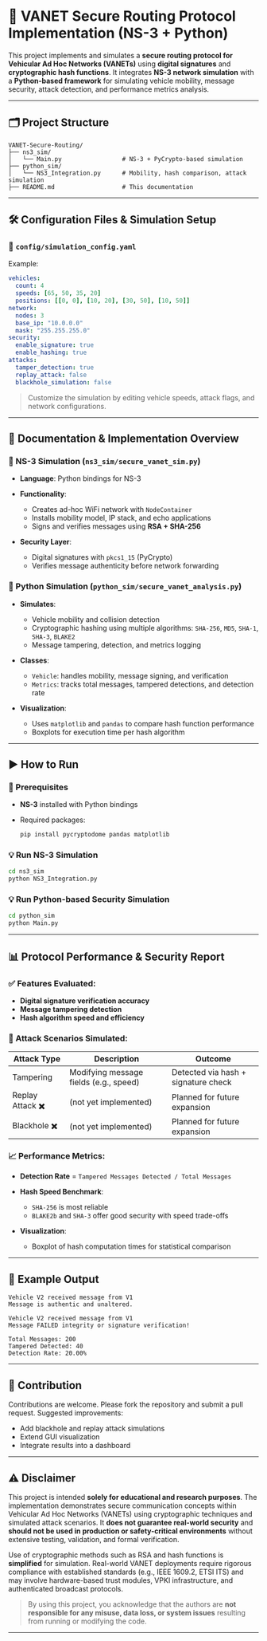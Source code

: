 # 🚗 VANET Secure Routing Protocol Implementation (NS-3 + Python)

This project implements and simulates a **secure routing protocol for Vehicular Ad Hoc Networks (VANETs)** using **digital signatures** and **cryptographic hash functions**. It integrates **NS-3 network simulation** with a **Python-based framework** for simulating vehicle mobility, message security, attack detection, and performance metrics analysis.

---

## 🗂️ Project Structure

```
VANET-Secure-Routing/
├── ns3_sim/
│   └── Main.py                 # NS-3 + PyCrypto-based simulation
├── python_sim/
│   └── NS3_Integration.py      # Mobility, hash comparison, attack simulation
├── README.md                   # This documentation
```

---

## 🛠️ Configuration Files & Simulation Setup

### 📄 `config/simulation_config.yaml`

Example:

```yaml
vehicles:
  count: 4
  speeds: [65, 50, 35, 20]
  positions: [[0, 0], [10, 20], [30, 50], [10, 50]]
network:
  nodes: 3
  base_ip: "10.0.0.0"
  mask: "255.255.255.0"
security:
  enable_signature: true
  enable_hashing: true
attacks:
  tamper_detection: true
  replay_attack: false
  blackhole_simulation: false
```

> Customize the simulation by editing vehicle speeds, attack flags, and network configurations.

---

## 📖 Documentation & Implementation Overview

### 🔧 NS-3 Simulation (`ns3_sim/secure_vanet_sim.py`)

* **Language**: Python bindings for NS-3
* **Functionality**:

  * Creates ad-hoc WiFi network with `NodeContainer`
  * Installs mobility model, IP stack, and echo applications
  * Signs and verifies messages using **RSA + SHA-256**
* **Security Layer**:

  * Digital signatures with `pkcs1_15` (PyCrypto)
  * Verifies message authenticity before network forwarding

### 🧠 Python Simulation (`python_sim/secure_vanet_analysis.py`)

* **Simulates**:

  * Vehicle mobility and collision detection
  * Cryptographic hashing using multiple algorithms: `SHA-256`, `MD5`, `SHA-1`, `SHA-3`, `BLAKE2`
  * Message tampering, detection, and metrics logging
* **Classes**:

  * `Vehicle`: handles mobility, message signing, and verification
  * `Metrics`: tracks total messages, tampered detections, and detection rate
* **Visualization**:

  * Uses `matplotlib` and `pandas` to compare hash function performance
  * Boxplots for execution time per hash algorithm

---

## ▶️ How to Run

### 📌 Prerequisites

* **NS-3** installed with Python bindings
* Required packages:

  ```bash
  pip install pycryptodome pandas matplotlib
  ```

### 💡 Run NS-3 Simulation

```bash
cd ns3_sim
python NS3_Integration.py
```

### 💡 Run Python-based Security Simulation

```bash
cd python_sim
python Main.py
```

---

## 📊 Protocol Performance & Security Report

### ✅ Features Evaluated:

* **Digital signature verification accuracy**
* **Message tampering detection**
* **Hash algorithm speed and efficiency**

### 📌 Attack Scenarios Simulated:

| Attack Type      | Description                            | Outcome                             |
| ---------------- | -------------------------------------- | ----------------------------------- |
| Tampering        | Modifying message fields (e.g., speed) | Detected via hash + signature check |
| Replay Attack ✖️ | (not yet implemented)                  | Planned for future expansion        |
| Blackhole ✖️     | (not yet implemented)                  | Planned for future expansion        |

### 📈 Performance Metrics:

* **Detection Rate** = `Tampered Messages Detected / Total Messages`
* **Hash Speed Benchmark**:

  * `SHA-256` is most reliable
  * `BLAKE2b` and `SHA-3` offer good security with speed trade-offs
* **Visualization**:

  * Boxplot of hash computation times for statistical comparison

---

## 📌 Example Output

```
Vehicle V2 received message from V1
Message is authentic and unaltered.

Vehicle V2 received message from V1
Message FAILED integrity or signature verification!

Total Messages: 200
Tampered Detected: 40
Detection Rate: 20.00%
```

---

## 🤝 Contribution

Contributions are welcome. Please fork the repository and submit a pull request. Suggested improvements:

* Add blackhole and replay attack simulations
* Extend GUI visualization
* Integrate results into a dashboard

---

## ⚠️ Disclaimer

This project is intended **solely for educational and research purposes**. The implementation demonstrates secure communication concepts within Vehicular Ad Hoc Networks (VANETs) using cryptographic techniques and simulated attack scenarios. It **does not guarantee real-world security** and **should not be used in production or safety-critical environments** without extensive testing, validation, and formal verification.

Use of cryptographic methods such as RSA and hash functions is **simplified** for simulation. Real-world VANET deployments require rigorous compliance with established standards (e.g., IEEE 1609.2, ETSI ITS) and may involve hardware-based trust modules, VPKI infrastructure, and authenticated broadcast protocols.

> By using this project, you acknowledge that the authors are **not responsible for any misuse, data loss, or system issues** resulting from running or modifying the code.

---
